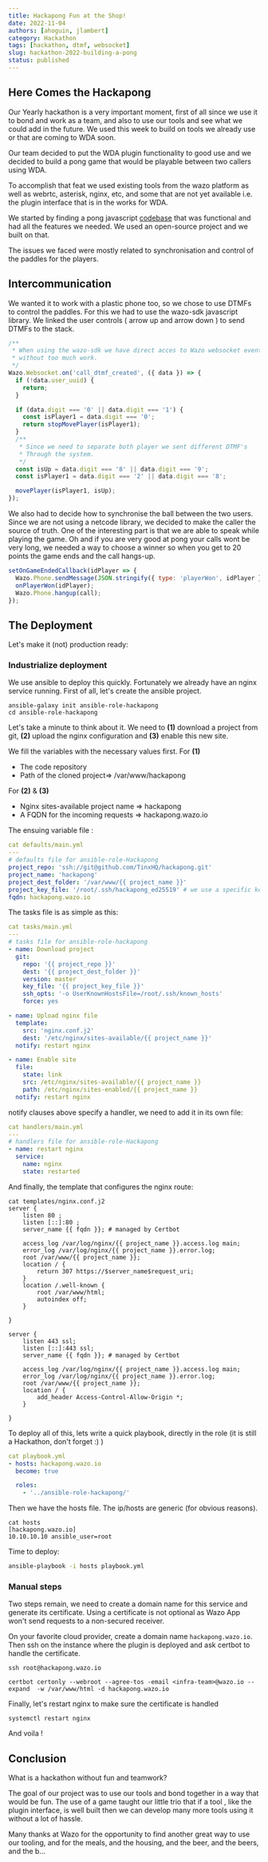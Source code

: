 ```yaml
---
title: Hackapong Fun at the Shop!
date: 2022-11-04
authors: [ahoguin, jlambert]
category: Hackathon
tags: [hackathon, dtmf, websocket]
slug: hackathon-2022-building-a-pong
status: published
---
```


## Here Comes the Hackapong

Our Yearly hackathon is a very important moment, first of all since we use it to bond and work as a team, and also to use our tools and see what we could add in the future. We used this week to build on tools we already use or that are coming to WDA soon.

Our team decided to put the WDA plugin functionality to good use and we decided to build a pong game that would be playable between two callers using WDA.

<!-- truncate -->

To accomplish that feat we used existing tools from the wazo platform as well as webrtc, asterisk, nginx, etc, and some that are not yet available i.e. the plugin interface that is in the works for WDA.

We started by finding a pong javascript [codebase](https://gist.github.com/straker/81b59eecf70da93af396f963596dfdc5) that was functional and had all the features we needed. We used an open-source project and we built on that.

The issues we faced were mostly related to synchronisation and control of the paddles for the players.

## Intercommunication

We wanted it to work with a plastic phone too, so we chose to use DTMFs to control the paddles.
For this we had to use the wazo-sdk javascript library. We linked the user controls ( arrow up and arrow down ) to send DTMFs to the stack.

```javascript
/**
 * When using the wazo-sdk we have direct acces to Wazo websocket events
 * without too much work.
 */
Wazo.Websocket.on('call_dtmf_created', ({ data }) => {
  if (!data.user_uuid) {
    return;
  }

  if (data.digit === '0' || data.digit === '1') {
    const isPlayer1 = data.digit === '0';
    return stopMovePlayer(isPlayer1);
  }
  /**
   * Since we need to separate both player we sent different DTMF's
   * Through the system.
   */
  const isUp = data.digit === '8' || data.digit === '9';
  const isPlayer1 = data.digit === '2' || data.digit === '8';

  movePlayer(isPlayer1, isUp);
});
```

We also had to decide how to synchronise the ball between the two users. Since we are not using a netcode library, we decided to make the caller the source of truth. One of the interesting part is that we are able to speak while playing the game. Oh and if you are very good at pong your calls wont be very long, we needed a way to choose a winner so when you get to 20 points the game ends and the call hangs-up.

```javascript
setOnGameEndedCallback(idPlayer => {
  Wazo.Phone.sendMessage(JSON.stringify({ type: 'playerWon', idPlayer }), call.sipSession);
  onPlayerWon(idPlayer);
  Wazo.Phone.hangup(call);
});
```

## The Deployment

Let's make it (not) production ready:

### Industrialize deployment

We use ansible to deploy this quickly. Fortunately we already have an nginx service running.
First of all, let's create the ansible project.

```
ansible-galaxy init ansible-role-hackapong
cd ansible-role-hackapong
```

Let's take a minute to think about it.
We need to **(1)** download a project from git, **(2)** upload the nginx configuration and **(3)** enable this new site.

We fill the variables with the necessary values first.
For **(1)**

- The code repository
- Path of the cloned project=> /var/www/hackapong

For **(2)** & **(3)**

- Nginx sites-available project name => hackapong
- A FQDN for the incoming requests => hackapong.wazo.io

The ensuing variable file :

```yaml
cat defaults/main.yml
---
# defaults file for ansible-role-Hackapong
project_repo: 'ssh://git@github.com/TinxHQ/hackapong.git'
project_name: 'hackapong'
project_dest_folder: '/var/www/{{ project_name }}'
project_key_file: '/root/.ssh/hackapong_ed25519' # we use a specific key, to keep silos
fqdn: hackapong.wazo.io
```

The tasks file is as simple as this:

```yaml
cat tasks/main.yml
---
# tasks file for ansible-role-hackapong
- name: Download project
  git:
    repo: '{{ project_repo }}'
    dest: '{{ project_dest_folder }}'
    version: master
    key_file: '{{ project_key_file }}'
    ssh_opts: '-o UserKnownHostsFile=/root/.ssh/known_hosts'
    force: yes

- name: Upload nginx file
  template:
    src: 'nginx.conf.j2'
    dest: '/etc/nginx/sites-available/{{ project_name }}'
  notify: restart nginx

- name: Enable site
  file:
    state: link
    src: /etc/nginx/sites-available/{{ project_name }}
    path: /etc/nginx/sites-enabled/{{ project_name }}
  notify: restart nginx
```

notify clauses above specify a handler, we need to add it in its own file:

```yaml
cat handlers/main.yml
---
# handlers file for ansible-role-Hackapong
- name: restart nginx
  service:
    name: nginx
    state: restarted
```

And finally, the template that configures the nginx route:

```nginx
cat templates/nginx.conf.j2
server {
    listen 80 ;
    listen [::]:80 ;
    server_name {{ fqdn }}; # managed by Certbot

    access_log /var/log/nginx/{{ project_name }}.access.log main;
    error_log /var/log/nginx/{{ project_name }}.error.log;
    root /var/www/{{ project_name }};
    location / {
		return 307 https://$server_name$request_uri;
	}
    location /.well-known {
		root /var/www/html;
		autoindex off;
	}

}

server {
    listen 443 ssl;
    listen [::]:443 ssl;
    server_name {{ fqdn }}; # managed by Certbot

    access_log /var/log/nginx/{{ project_name }}.access.log main;
    error_log /var/log/nginx/{{ project_name }}.error.log;
    root /var/www/{{ project_name }};
    location / {
		add_header Access-Control-Allow-Origin *;
    }

}
```

To deploy all of this, lets write a quick playbook, directly in the role (it is still a Hackathon, don't forget :) )

```yaml
cat playbook.yml
- hosts: hackapong.wazo.io
  become: true

  roles:
    - '../ansible-role-hackapong/'
```

Then we have the hosts file. The ip/hosts are generic (for obvious reasons).

```
cat hosts
[hackapong.wazo.io]
10.10.10.10 ansible_user=root
```

Time to deploy:

```bash
ansible-playbook -i hosts playbook.yml
```

### Manual steps

Two steps remain, we need to create a domain name for this service and generate its certificate. Using a certificate is not optional as Wazo App won't send requests to a non-secured receiver.

On your favorite cloud provider, create a domain name `hackapong.wazo.io`.
Then ssh on the instance where the plugin is deployed and ask certbot to handle the certificate.

```
ssh root@hackapong.wazo.io

certbot certonly --webroot --agree-tos -email <infra-team>@wazo.io --expand  -w /var/www/html -d hackapong.wazo.io
```

Finally, let's restart nginx to make sure the certificate is handled

```
systemctl restart nginx
```

And voila !

## Conclusion

What is a hackathon without fun and teamwork?

The goal of our project was to use our tools and bond together in a way that would be fun. The use of a game taught our little trio that if a tool , like the plugin interface, is well built then we can develop many more tools using it without a lot of hassle.

Many thanks at Wazo for the opportunity to find another great way to use our tooling, and for the meals, and the housing, and the beer, and the beers, and the b...
